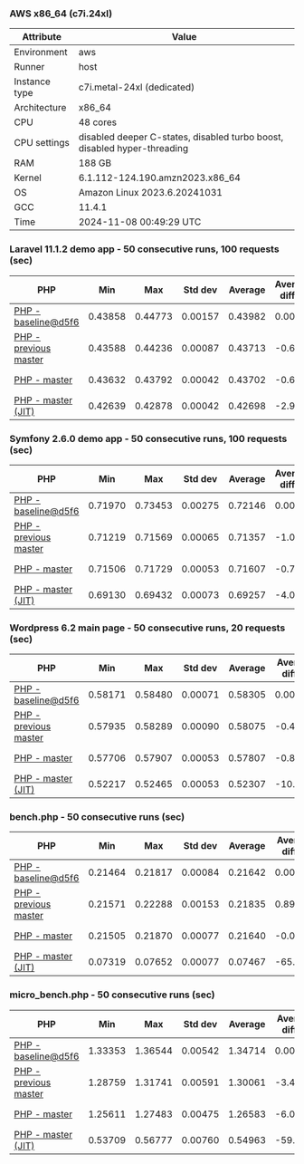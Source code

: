 ### AWS x86_64 (c7i.24xl)

|  Attribute    |     Value      |
|---------------|----------------|
| Environment   |aws|
| Runner        |host|
| Instance type |c7i.metal-24xl (dedicated)|
| Architecture  |x86_64
| CPU           |48 cores|
| CPU settings  |disabled deeper C-states, disabled turbo boost, disabled hyper-threading|
| RAM           |188 GB|
| Kernel        |6.1.112-124.190.amzn2023.x86_64|
| OS            |Amazon Linux 2023.6.20241031|
| GCC           |11.4.1|
| Time          |2024-11-08 00:49:29 UTC|

### Laravel 11.1.2 demo app - 50 consecutive runs, 100 requests (sec)

|     PHP     |     Min     |     Max     |    Std dev   |   Average  |  Average diff % |   Median   | Median diff % |     Memory    |
|-------------|-------------|-------------|--------------|------------|-----------------|------------|---------------|---------------|
|[PHP - baseline@d5f6](https://github.com/php/php-src/commit/d5f6e56610)|0.43858|0.44773|0.00157|0.43982|0.00%|0.43951|0.00%|41.86 MB|
|[PHP - previous master](https://github.com/php/php-src/commit/96d1cd00b7)|0.43588|0.44236|0.00087|0.43713|-0.61%|0.43705|-0.56%|41.79 MB|
|[PHP - master](https://github.com/php/php-src/commit/c1bf3acf44)|0.43632|0.43792|0.00042|0.43702|-0.64%|0.43698|-0.58%|41.79 MB|
|[PHP - master (JIT)](https://github.com/php/php-src/commit/c1bf3acf44)|0.42639|0.42878|0.00042|0.42698|-2.92%|0.42686|-2.88%|50.85 MB|

### Symfony 2.6.0 demo app - 50 consecutive runs, 100 requests (sec)

|     PHP     |     Min     |     Max     |    Std dev   |   Average  |  Average diff % |   Median   | Median diff % |     Memory    |
|-------------|-------------|-------------|--------------|------------|-----------------|------------|---------------|---------------|
|[PHP - baseline@d5f6](https://github.com/php/php-src/commit/d5f6e56610)|0.71970|0.73453|0.00275|0.72146|0.00%|0.72085|0.00%|37.38 MB|
|[PHP - previous master](https://github.com/php/php-src/commit/96d1cd00b7)|0.71219|0.71569|0.00065|0.71357|-1.09%|0.71354|-1.01%|37.49 MB|
|[PHP - master](https://github.com/php/php-src/commit/c1bf3acf44)|0.71506|0.71729|0.00053|0.71607|-0.75%|0.71601|-0.67%|37.49 MB|
|[PHP - master (JIT)](https://github.com/php/php-src/commit/c1bf3acf44)|0.69130|0.69432|0.00073|0.69257|-4.00%|0.69237|-3.95%|44.56 MB|

### Wordpress 6.2 main page - 50 consecutive runs, 20 requests (sec)

|     PHP     |     Min     |     Max     |    Std dev   |   Average  |  Average diff % |   Median   | Median diff % |     Memory    |
|-------------|-------------|-------------|--------------|------------|-----------------|------------|---------------|---------------|
|[PHP - baseline@d5f6](https://github.com/php/php-src/commit/d5f6e56610)|0.58171|0.58480|0.00071|0.58305|0.00%|0.58302|0.00%|43.00 MB|
|[PHP - previous master](https://github.com/php/php-src/commit/96d1cd00b7)|0.57935|0.58289|0.00090|0.58075|-0.40%|0.58050|-0.43%|43.12 MB|
|[PHP - master](https://github.com/php/php-src/commit/c1bf3acf44)|0.57706|0.57907|0.00053|0.57807|-0.86%|0.57806|-0.85%|43.11 MB|
|[PHP - master (JIT)](https://github.com/php/php-src/commit/c1bf3acf44)|0.52217|0.52465|0.00053|0.52307|-10.29%|0.52303|-10.29%|62.00 MB|

### bench.php - 50 consecutive runs (sec)

|     PHP     |     Min     |     Max     |    Std dev   |   Average  |  Average diff % |   Median   | Median diff % |     Memory    |
|-------------|-------------|-------------|--------------|------------|-----------------|------------|---------------|---------------|
|[PHP - baseline@d5f6](https://github.com/php/php-src/commit/d5f6e56610)|0.21464|0.21817|0.00084|0.21642|0.00%|0.21626|0.00%|26.17 MB|
|[PHP - previous master](https://github.com/php/php-src/commit/96d1cd00b7)|0.21571|0.22288|0.00153|0.21835|0.89%|0.21829|0.94%|26.22 MB|
|[PHP - master](https://github.com/php/php-src/commit/c1bf3acf44)|0.21505|0.21870|0.00077|0.21640|-0.01%|0.21634|0.03%|26.22 MB|
|[PHP - master (JIT)](https://github.com/php/php-src/commit/c1bf3acf44)|0.07319|0.07652|0.00077|0.07467|-65.50%|0.07459|-65.51%|27.39 MB|

### micro_bench.php - 50 consecutive runs (sec)

|     PHP     |     Min     |     Max     |    Std dev   |   Average  |  Average diff % |   Median   | Median diff % |     Memory    |
|-------------|-------------|-------------|--------------|------------|-----------------|------------|---------------|---------------|
|[PHP - baseline@d5f6](https://github.com/php/php-src/commit/d5f6e56610)|1.33353|1.36544|0.00542|1.34714|0.00%|1.34571|0.00%|20.42 MB|
|[PHP - previous master](https://github.com/php/php-src/commit/96d1cd00b7)|1.28759|1.31741|0.00591|1.30061|-3.45%|1.30008|-3.39%|20.48 MB|
|[PHP - master](https://github.com/php/php-src/commit/c1bf3acf44)|1.25611|1.27483|0.00475|1.26583|-6.04%|1.26596|-5.93%|20.48 MB|
|[PHP - master (JIT)](https://github.com/php/php-src/commit/c1bf3acf44)|0.53709|0.56777|0.00760|0.54963|-59.20%|0.54901|-59.20%|21.80 MB|
